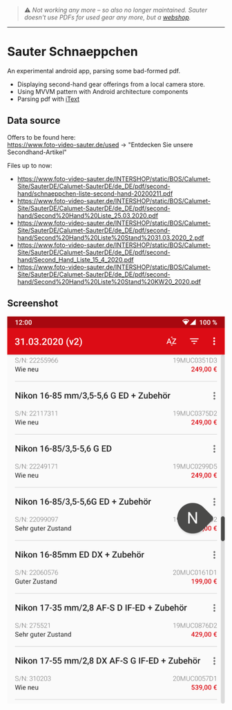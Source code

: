 > :warning: *Not working any more – so also no longer maintained. Sauter doesn't use PDFs for used gear any more, but a [webshop](https://www.foto-video-sauter.de/category/fvs/second-hand).*

---

# Sauter Schnaeppchen

An experimental android app, parsing some bad-formed pdf.

* Displaying second-hand gear offerings from a local camera store.  
* Using MVVM pattern with Android architecture components
* Parsing pdf with [iText](https://itextpdf.com/de)

## Data source

Offers to be found here:  
<https://www.foto-video-sauter.de/used> -> "Entdecken Sie unsere Secondhand-Artikel"

Files up to now:

* <https://www.foto-video-sauter.de/INTERSHOP/static/BOS/Calumet-Site/SauterDE/Calumet-SauterDE/de_DE/pdf/second-hand/schnaeppchen-liste-second-hand-20200211.pdf>
* <https://www.foto-video-sauter.de/INTERSHOP/static/BOS/Calumet-Site/SauterDE/Calumet-SauterDE/de_DE/pdf/second-hand/Second%20Hand%20Liste_25.03.2020.pdf>
* <https://www.foto-video-sauter.de/INTERSHOP/static/BOS/Calumet-Site/SauterDE/Calumet-SauterDE/de_DE/pdf/second-hand/Second%20Hand%20Liste%20Stand%2031.03.2020_2.pdf>
* <https://www.foto-video-sauter.de/INTERSHOP/static/BOS/Calumet-Site/SauterDE/Calumet-SauterDE/de_DE/pdf/second-hand/Second_Hand_Liste_15_4_2020.pdf>
* <https://www.foto-video-sauter.de/INTERSHOP/static/BOS/Calumet-Site/SauterDE/Calumet-SauterDE/de_DE/pdf/second-hand/Second%20Hand%20Liste%20Stand%20KW20_2020.pdf>

## Screenshot

![screenshot](art/screen_5a01629157b0b6c52639.png "screenshot")
